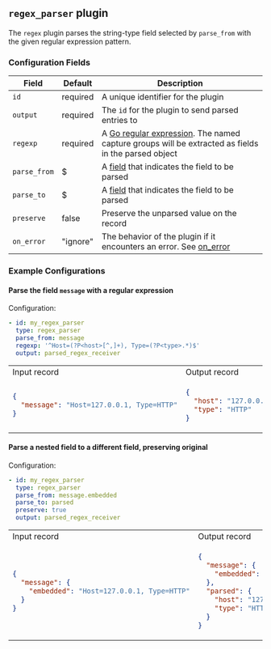 ## `regex_parser` plugin

The `regex` plugin parses the string-type field selected by `parse_from` with the given regular expression pattern.

### Configuration Fields

| Field        | Default  | Description                                                                                                                                     |
| ---          | ---      | ---                                                                                                                                             |
| `id`         | required | A unique identifier for the plugin                                                                                                              |
| `output`     | required | The `id` for the plugin to send parsed entries to                                                                                               |
| `regexp`     | required | A [Go regular expression](https://github.com/google/re2/wiki/Syntax). The named capture groups will be extracted as fields in the parsed object |
| `parse_from` | $        | A [field](/field.md) that indicates the field to be parsed                                                                                      |
| `parse_to`   | $        | A [field](/field.md) that indicates the field to be parsed                                                                                      |
| `preserve`   | false    | Preserve the unparsed value on the record                                                                                                       |
| `on_error`   | "ignore" | The behavior of the plugin if it encounters an error. See [on_error](/TODO)                                                                     |

### Example Configurations


#### Parse the field `message` with a regular expression

Configuration:
```yaml
- id: my_regex_parser
  type: regex_parser
  parse_from: message
  regexp: '^Host=(?P<host>[^,]+), Type=(?P<type>.*)$'
  output: parsed_regex_receiver
```

<table>
<tr><td> Input record </td> <td> Output record </td></tr>
<tr>
<td>

```json
{
  "message": "Host=127.0.0.1, Type=HTTP"
}
```

</td>
<td>

```json
{
  "host": "127.0.0.1",
  "type": "HTTP"
}
```

</td>
</tr>
</table>

#### Parse a nested field to a different field, preserving original

Configuration:
```yaml
- id: my_regex_parser
  type: regex_parser
  parse_from: message.embedded
  parse_to: parsed
  preserve: true
  output: parsed_regex_receiver
```

<table>
<tr><td> Input record </td> <td> Output record </td></tr>
<tr>
<td>

```json
{
  "message": {
    "embedded": "Host=127.0.0.1, Type=HTTP"
  }
}
```

</td>
<td>

```json
{
  "message": {
    "embedded": "Host=127.0.0.1, Type=HTTP"
  },
  "parsed": {
    "host": "127.0.0.1",
    "type": "HTTP"
  }
}
```

</td>
</tr>
</table>
